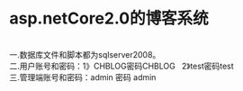 # asp.netCore2.0的博客系统
<br/>
一.数据库文件和脚本都为sqlserver2008。<br/>
二.用户账号和密码：1》CHBLOG密码CHBLOG   2》test密码test  <br/>
三.管理端账号和密码：admin  密码 admin  <br/><br/>
